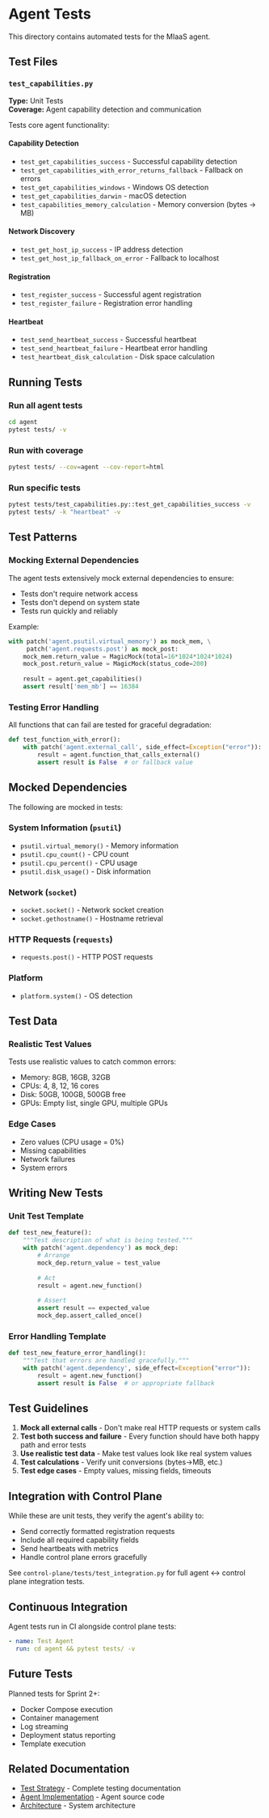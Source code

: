 # Agent Tests

This directory contains automated tests for the MIaaS agent.

## Test Files

### `test_capabilities.py`
**Type:** Unit Tests  
**Coverage:** Agent capability detection and communication

Tests core agent functionality:

#### Capability Detection
- `test_get_capabilities_success` - Successful capability detection
- `test_get_capabilities_with_error_returns_fallback` - Fallback on errors
- `test_get_capabilities_windows` - Windows OS detection
- `test_get_capabilities_darwin` - macOS detection
- `test_capabilities_memory_calculation` - Memory conversion (bytes → MB)

#### Network Discovery
- `test_get_host_ip_success` - IP address detection
- `test_get_host_ip_fallback_on_error` - Fallback to localhost

#### Registration
- `test_register_success` - Successful agent registration
- `test_register_failure` - Registration error handling

#### Heartbeat
- `test_send_heartbeat_success` - Successful heartbeat
- `test_send_heartbeat_failure` - Heartbeat error handling
- `test_heartbeat_disk_calculation` - Disk space calculation

## Running Tests

### Run all agent tests
```bash
cd agent
pytest tests/ -v
```

### Run with coverage
```bash
pytest tests/ --cov=agent --cov-report=html
```

### Run specific tests
```bash
pytest tests/test_capabilities.py::test_get_capabilities_success -v
pytest tests/ -k "heartbeat" -v
```

## Test Patterns

### Mocking External Dependencies

The agent tests extensively mock external dependencies to ensure:
- Tests don't require network access
- Tests don't depend on system state
- Tests run quickly and reliably

Example:
```python
with patch('agent.psutil.virtual_memory') as mock_mem, \
     patch('agent.requests.post') as mock_post:
    mock_mem.return_value = MagicMock(total=16*1024*1024*1024)
    mock_post.return_value = MagicMock(status_code=200)
    
    result = agent.get_capabilities()
    assert result['mem_mb'] == 16384
```

### Testing Error Handling

All functions that can fail are tested for graceful degradation:
```python
def test_function_with_error():
    with patch('agent.external_call', side_effect=Exception("error")):
        result = agent.function_that_calls_external()
        assert result is False  # or fallback value
```

## Mocked Dependencies

The following are mocked in tests:

### System Information (`psutil`)
- `psutil.virtual_memory()` - Memory information
- `psutil.cpu_count()` - CPU count
- `psutil.cpu_percent()` - CPU usage
- `psutil.disk_usage()` - Disk information

### Network (`socket`)
- `socket.socket()` - Network socket creation
- `socket.gethostname()` - Hostname retrieval

### HTTP Requests (`requests`)
- `requests.post()` - HTTP POST requests

### Platform
- `platform.system()` - OS detection

## Test Data

### Realistic Test Values
Tests use realistic values to catch common errors:
- Memory: 8GB, 16GB, 32GB
- CPUs: 4, 8, 12, 16 cores
- Disk: 50GB, 100GB, 500GB free
- GPUs: Empty list, single GPU, multiple GPUs

### Edge Cases
- Zero values (CPU usage = 0%)
- Missing capabilities
- Network failures
- System errors

## Writing New Tests

### Unit Test Template
```python
def test_new_feature():
    """Test description of what is being tested."""
    with patch('agent.dependency') as mock_dep:
        # Arrange
        mock_dep.return_value = test_value
        
        # Act
        result = agent.new_function()
        
        # Assert
        assert result == expected_value
        mock_dep.assert_called_once()
```

### Error Handling Template
```python
def test_new_feature_error_handling():
    """Test that errors are handled gracefully."""
    with patch('agent.dependency', side_effect=Exception("error")):
        result = agent.new_function()
        assert result is False  # or appropriate fallback
```

## Test Guidelines

1. **Mock all external calls** - Don't make real HTTP requests or system calls
2. **Test both success and failure** - Every function should have both happy path and error tests
3. **Use realistic test data** - Make test values look like real system values
4. **Test calculations** - Verify unit conversions (bytes→MB, etc.)
5. **Test edge cases** - Empty values, missing fields, timeouts

## Integration with Control Plane

While these are unit tests, they verify the agent's ability to:
- Send correctly formatted registration requests
- Include all required capability fields
- Send heartbeats with metrics
- Handle control plane errors gracefully

See `control-plane/tests/test_integration.py` for full agent ↔ control plane integration tests.

## Continuous Integration

Agent tests run in CI alongside control plane tests:
```yaml
- name: Test Agent
  run: cd agent && pytest tests/ -v
```

## Future Tests

Planned tests for Sprint 2+:
- Docker Compose execution
- Container management
- Log streaming
- Deployment status reporting
- Template execution

## Related Documentation

- [Test Strategy](../../TEST_STRATEGY.md) - Complete testing documentation
- [Agent Implementation](../agent.py) - Agent source code
- [Architecture](../../MIaaS.md) - System architecture
